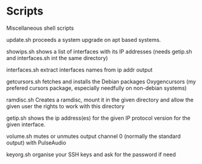 # Scripts
Miscellaneous shell scripts

update.sh proceeds a system upgrade on apt based systems.

showips.sh shows a list of interfaces with its IP addresses (needs getip.sh and interfaces.sh int the same directory)

interfaces.sh extract interfaces names from ip addr output

getcursors.sh fetches and installs the Debian packages Oxygencursors (my prefered cursors package, especially needfully on non-debian systems)

ramdisc.sh Creates a ramdisc, mount it in the given directory and allow the given user the rights to work with this directory

getip.sh shows the ip address(es) for the given IP protocol version for the given interface.

volume.sh mutes or unmutes output channel 0 (normally the standard output) with PulseAudio

keyorg.sh organise your SSH keys and ask for the password if need
